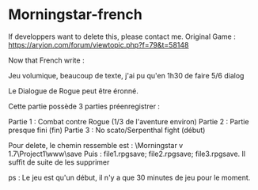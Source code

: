 # Morningstar-french
If developpers want to delete this, please contact me. 
Original Game : https://aryion.com/forum/viewtopic.php?f=79&t=58148

Now that French write :

Jeu volumique, beaucoup de texte, j'ai pu qu'en 1h30 de faire 5/6 dialog

Le Dialogue de Rogue peut être éronné.

Cette partie possède 3 parties préenregistrer :

Partie 1 : Combat contre Rogue (1/3 de l'aventure environ)
Partie 2 : Partie presque fini (fin)
Partie 3 : No scato/Serpenthal fight (début)

Pour delete, le chemin ressemble est : \Morningstar v 1.7\Project1\www\save
Puis : file1.rpgsave; file2.rpgsave; file3.rpgsave. Il suffit de suite de les supprimer

ps : Le jeu est qu'un début, il n'y a que 30 minutes de jeu pour le moment.
